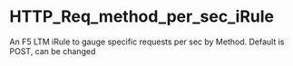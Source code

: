 # HTTP_Req_method_per_sec_iRule
An F5 LTM iRule to gauge specific requests per sec by Method.  Default is POST, can be changed
